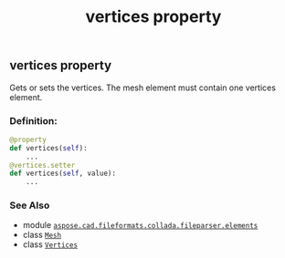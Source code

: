 ﻿---
title: vertices property
second_title: Aspose.CAD for Python via .NET API References
description: 
type: docs
weight: 60
url: /aspose.cad.fileformats.collada.fileparser.elements/mesh/vertices/
is_root: false
---

## vertices property


Gets or sets the vertices.
The mesh element must contain one vertices element.
### Definition:
```python
@property
def vertices(self):
    ...
@vertices.setter
def vertices(self, value):
    ...
```

### See Also
* module [`aspose.cad.fileformats.collada.fileparser.elements`](../../)
* class [`Mesh`](/cad/python-net/aspose.cad.fileformats.collada.fileparser.elements/mesh)
* class [`Vertices`](/cad/python-net/aspose.cad.fileformats.collada.fileparser.elements/vertices)
